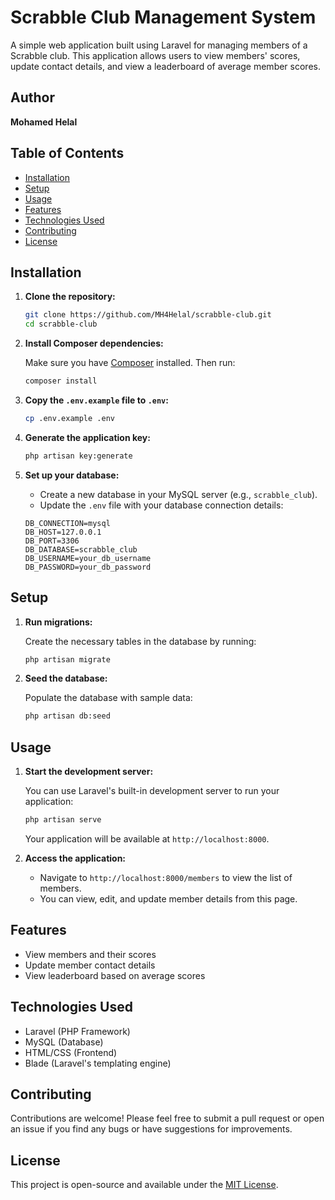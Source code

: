 # Scrabble Club Management System

A simple web application built using Laravel for managing members of a Scrabble club. This application allows users to view members' scores, update contact details, and view a leaderboard of average member scores.

## Author

**Mohamed Helal**

## Table of Contents

- [Installation](#installation)
- [Setup](#setup)
- [Usage](#usage)
- [Features](#features)
- [Technologies Used](#technologies-used)
- [Contributing](#contributing)
- [License](#license)

## Installation

1. **Clone the repository:**

   ```bash
   git clone https://github.com/MH4Helal/scrabble-club.git
   cd scrabble-club
   ```

2. **Install Composer dependencies:**

   Make sure you have [Composer](https://getcomposer.org/) installed. Then run:

   ```bash
   composer install
   ```

3. **Copy the `.env.example` file to `.env`:**

   ```bash
   cp .env.example .env
   ```

4. **Generate the application key:**

   ```bash
   php artisan key:generate
   ```

5. **Set up your database:**

   - Create a new database in your MySQL server (e.g., `scrabble_club`).
   - Update the `.env` file with your database connection details:

   ```env
   DB_CONNECTION=mysql
   DB_HOST=127.0.0.1
   DB_PORT=3306
   DB_DATABASE=scrabble_club
   DB_USERNAME=your_db_username
   DB_PASSWORD=your_db_password
   ```

## Setup

1. **Run migrations:**

   Create the necessary tables in the database by running:

   ```bash
   php artisan migrate
   ```

2. **Seed the database:**

   Populate the database with sample data:

   ```bash
   php artisan db:seed
   ```

## Usage

1. **Start the development server:**

   You can use Laravel's built-in development server to run your application:

   ```bash
   php artisan serve
   ```

   Your application will be available at `http://localhost:8000`.

2. **Access the application:**

   - Navigate to `http://localhost:8000/members` to view the list of members.
   - You can view, edit, and update member details from this page.

## Features

- View members and their scores
- Update member contact details
- View leaderboard based on average scores

## Technologies Used

- Laravel (PHP Framework)
- MySQL (Database)
- HTML/CSS (Frontend)
- Blade (Laravel's templating engine)

## Contributing

Contributions are welcome! Please feel free to submit a pull request or open an issue if you find any bugs or have suggestions for improvements.

## License

This project is open-source and available under the [MIT License](LICENSE).
